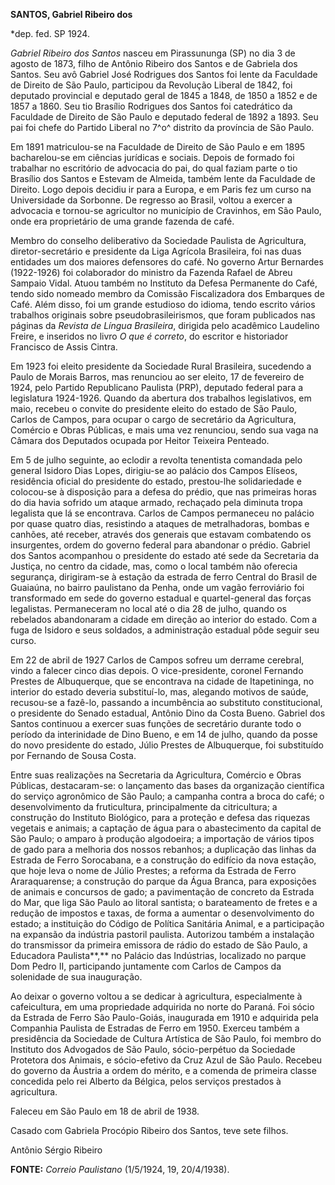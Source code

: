 **SANTOS, Gabriel Ribeiro dos**

\*dep. fed. SP 1924.

*Gabriel Ribeiro dos Santos* nasceu em Pirassununga (SP) no dia 3 de
agosto de 1873, filho de Antônio Ribeiro dos Santos e de Gabriela dos
Santos. Seu avô Gabriel José Rodrigues dos Santos foi lente da Faculdade
de Direito de São Paulo, participou da Revolução Liberal de 1842, foi
deputado provincial e deputado geral de 1845 a 1848, de 1850 a 1852 e de
1857 a 1860. Seu tio Brasílio Rodrigues dos Santos foi catedrático da
Faculdade de Direito de São Paulo e deputado federal de 1892 a 1893. Seu
pai foi chefe do Partido Liberal no 7^o^ distrito da província de São
Paulo.

Em 1891 matriculou-se na Faculdade de Direito de São Paulo e em 1895
bacharelou-se em ciências jurídicas e sociais. Depois de formado foi
trabalhar no escritório de advocacia do pai, do qual faziam parte o tio
Brasílio dos Santos e Estevam de Almeida, também lente da Faculdade de
Direito. Logo depois decidiu ir para a Europa, e em Paris fez um curso
na Universidade da Sorbonne. De regresso ao Brasil, voltou a exercer a
advocacia e tornou-se agricultor no município de Cravinhos, em São
Paulo, onde era proprietário de uma grande fazenda de café.

Membro do conselho deliberativo da Sociedade Paulista de Agricultura,
diretor-secretário e presidente da Liga Agrícola Brasileira, foi nas
duas entidades um dos maiores defensores do café. No governo Artur
Bernardes (1922-1926) foi colaborador do ministro da Fazenda Rafael de
Abreu Sampaio Vidal. Atuou também no Instituto da Defesa Permanente do
Café, tendo sido nomeado membro da Comissão Fiscalizadora dos Embarques
de Café. Além disso, foi um grande estudioso do idioma, tendo escrito
vários trabalhos originais sobre pseudobrasileirismos, que foram
publicados nas páginas da *Revista de Língua Brasileira*, dirigida pelo
acadêmico Laudelino Freire, e inseridos no livro *O que é correto*, do
escritor e historiador Francisco de Assis Cintra.

Em 1923 foi eleito presidente da Sociedade Rural Brasileira, sucedendo a
Paulo de Morais Barros, mas renunciou ao ser eleito, 17 de fevereiro de
1924, pelo Partido Republicano Paulista (PRP), deputado federal para a
legislatura 1924-1926. Quando da abertura dos trabalhos legislativos, em
maio, recebeu o convite do presidente eleito do estado de São Paulo,
Carlos de Campos, para ocupar o cargo de secretário da Agricultura,
Comércio e Obras Públicas, e mais uma vez renunciou, sendo sua vaga na
Câmara dos Deputados ocupada por Heitor Teixeira Penteado.

Em 5 de julho seguinte, ao eclodir a revolta tenentista comandada pelo
general Isidoro Dias Lopes, dirigiu-se ao palácio dos Campos Elíseos,
residência oficial do presidente do estado, prestou-lhe solidariedade e
colocou-se à disposição para a defesa do prédio, que nas primeiras horas
do dia havia sofrido um ataque armado, rechaçado pela diminuta tropa
legalista que lá se encontrava. Carlos de Campos permaneceu no palácio
por quase quatro dias, resistindo a ataques de metralhadoras, bombas e
canhões, até receber, através dos generais que estavam combatendo os
insurgentes, ordem do governo federal para abandonar o prédio. Gabriel
dos Santos acompanhou o presidente do estado até sede da Secretaria da
Justiça, no centro da cidade, mas, como o local também não oferecia
segurança, dirigiram-se à estação da estrada de ferro Central do Brasil
de Guaiaúna, no bairro paulistano da Penha, onde um vagão ferroviário
foi transformado em sede do governo estadual e quartel-general das
forças legalistas. Permaneceram no local até o dia 28 de julho, quando
os rebelados abandonaram a cidade em direção ao interior do estado. Com
a fuga de Isidoro e seus soldados, a administração estadual pôde seguir
seu curso.

Em 22 de abril de 1927 Carlos de Campos sofreu um derrame cerebral,
vindo a falecer cinco dias depois. O vice-presidente, coronel Fernando
Prestes de Albuquerque, que se encontrava na cidade de Itapetininga, no
interior do estado deveria substituí-lo, mas, alegando motivos de saúde,
recusou-se a fazê-lo, passando a incumbência ao substituto
constitucional, o presidente do Senado estadual, Antônio Dino da Costa
Bueno. Gabriel dos Santos continuou a exercer suas funções de secretário
durante todo o período da interinidade de Dino Bueno, e em 14 de julho,
quando da posse do novo presidente do estado, Júlio Prestes de
Albuquerque, foi substituído por Fernando de Sousa Costa.

Entre suas realizações na Secretaria da Agricultura, Comércio e Obras
Públicas, destacaram-se: o lançamento das bases da organização
científica do serviço agronômico de São Paulo; a campanha contra a broca
do café; o desenvolvimento da fruticultura, principalmente da
citricultura; a construção do Instituto Biológico, para a proteção e
defesa das riquezas vegetais e animais; a captação de água para o
abastecimento da capital de São Paulo; o amparo à produção algodoeira; a
importação de vários tipos de gado para a melhoria dos nossos rebanhos;
a duplicação das linhas da Estrada de Ferro Sorocabana, e a construção
do edifício da nova estação, que hoje leva o nome de Júlio Prestes; a
reforma da Estrada de Ferro Araraquarense; a construção do parque da
Água Branca, para exposições de animais e concursos de gado; a
pavimentação de concreto da Estrada do Mar, que liga São Paulo ao
litoral santista; o barateamento de fretes e a redução de impostos e
taxas, de forma a aumentar o desenvolvimento do estado; a instituição do
Código de Política Sanitária Animal, e a participação na expansão da
indústria pastoril paulista. Autorizou também a instalação do
transmissor da primeira emissora de rádio do estado de São Paulo, a
Educadora Paulista**,** no Palácio das Indústrias, localizado no parque
Dom Pedro II, participando juntamente com Carlos de Campos da solenidade
de sua inauguração.

Ao deixar o governo voltou a se dedicar à agricultura, especialmente à
cafeicultura, em uma propriedade adquirida no norte do Paraná. Foi sócio
da Estrada de Ferro São Paulo-Goiás, inaugurada em 1910 e adquirida pela
Companhia Paulista de Estradas de Ferro em 1950. Exerceu também a
presidência da Sociedade de Cultura Artística de São Paulo, foi membro
do Instituto dos Advogados de São Paulo, sócio-perpétuo da Sociedade
Protetora dos Animais, e sócio-efetivo da Cruz Azul de São Paulo.
Recebeu do governo da Áustria a ordem do mérito, e a comenda de primeira
classe concedida pelo rei Alberto da Bélgica, pelos serviços prestados à
agricultura.

Faleceu em São Paulo em 18 de abril de 1938.

Casado com Gabriela Procópio Ribeiro dos Santos, teve sete filhos.

Antônio Sérgio Ribeiro

**FONTE:** *Correio Paulistano* (1/5/1924, 19, 20/4/1938).
